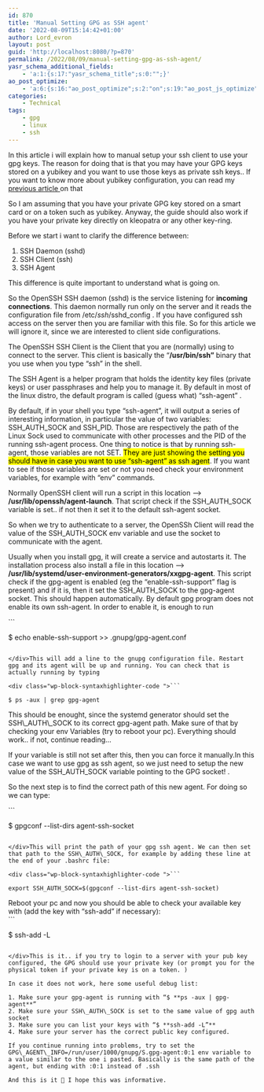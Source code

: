 ```yaml
---
id: 870
title: 'Manual Setting GPG as SSH agent'
date: '2022-08-09T15:14:42+01:00'
author: Lord_evron
layout: post
guid: 'http://localhost:8080/?p=870'
permalink: /2022/08/09/manual-setting-gpg-as-ssh-agent/
yasr_schema_additional_fields:
    - 'a:1:{s:17:"yasr_schema_title";s:0:"";}'
ao_post_optimize:
    - 'a:6:{s:16:"ao_post_optimize";s:2:"on";s:19:"ao_post_js_optimize";s:2:"on";s:20:"ao_post_css_optimize";s:2:"on";s:12:"ao_post_ccss";s:2:"on";s:16:"ao_post_lazyload";s:2:"on";s:15:"ao_post_preload";s:0:"";}'
categories:
    - Technical
tags:
    - gpg
    - linux
    - ssh
---
```


In this article i will explain how to manual setup your ssh client to use your gpg keys. The reason for doing that is that you may have your GPG keys stored on a yubikey and you want to use those keys as private ssh keys.. If you want to know more about yubikey configuration, you can read my [previ](http://localhost:8080/2019/07/06/hardware-based-authentication-yubikey-configuration/)[o](http://localhost:8080/2019/07/06/hardware-based-authentication-yubikey-configuration/)[us article ](http://localhost:8080/2019/07/06/hardware-based-authentication-yubikey-configuration/)on that

So I am assuming that you have your private GPG key stored on a smart card or on a token such as yubikey. Anyway, the guide should also work if you have your private key directly on kleopatra or any other key-ring.

Before we start i want to clarify the difference between:

1. SSH Daemon (sshd)
2. SSH Client (ssh)
3. SSH Agent

This difference is quite important to understand what is going on.

So the OpenSSH SSH daemon (sshd) is the service listening for **incoming connections**. This daemon normally run only on the server and it reads the configuration file from /etc/*ssh*/sshd\_config . If you have configured ssh access on the server then you are familiar with this file. So for this article we will ignore it, since we are interested to client side configurations.

The OpenSSH SSH Client is the Client that you are (normally) using to connect to the server. This client is basically the “**/usr/bin/ssh”** binary that you use when you type “ssh” in the shell.

The SSH Agent is a helper program that holds the identity key files (private keys) or user passphrases and help you to manage it. By default in most of the linux distro, the default program is called (guess what) “ssh-agent” .

By default, if in your shell you type “ssh-agent”, it will output a series of interesting information, in particular the value of two variables: SSH\_AUTH\_SOCK and SSH\_PID. Those are respectively the path of the Linux Sock used to communicate with other processes and the PID of the running ssh-agent process. One thing to notice is that by running ssh-agent, those variables are not SET. <mark>They are just showing the setting you should have in case you want to use “ssh-agent” as ssh agent</mark>. If you want to see if those variables are set or not you need check your environment variables, for example with “env” commands.

Normally OpenSSH client will run a script in this location –&gt;  **/usr/lib/openssh/agent-launch**. That script check if the SSH\_AUTH\_SOCK variable is set.. if not then it set it to the default ssh-agent socket.

So when we try to authenticate to a server, the OpenSSh Client will read the value of the SSH\_AUTH\_SOCK env variable and use the socket to communicate with the agent.

Usually when you install gpg, it will create a service and autostarts it. The installation process also install a file in this location –&gt; **/usr/lib/systemd/user-environment-generators/xxgpg-agent**. This script check if the gpg-agent is enabled (eg the “enable-ssh-support” flag is present) and if it is, then it set the SSH\_AUTH\_SOCK to the gpg-agent socket. This should happen automatically. By default gpg program does not enable its own ssh-agent. In order to enable it, is enough to run

<div class="wp-block-syntaxhighlighter-code ">```

$ echo enable-ssh-support >> .gnupg/gpg-agent.conf
```

</div>This will add a line to the gnupg configuration file. Restart gpg and its agent will be up and running. You can check that is actually running by typing

<div class="wp-block-syntaxhighlighter-code ">```

$ ps -aux | grep gpg-agent
```

</div>This should be enought, since the systemd generator should set the SSH\_AUTH\_SOCK to its correct gpg-agent path. Make sure of that by checking your env Variables (try to reboot your pc). Everything should work.. if not, continue reading…

If your variable is still not set after this, then you can force it manually.In this case we want to use gpg as ssh agent, so we just need to setup the new value of the SSH\_AUTH\_SOCK variable pointing to the GPG socket! .

So the next step is to find the correct path of this new agent. For doing so we can type:

<div class="wp-block-syntaxhighlighter-code ">```

$ ﻿gpgconf --list-dirs agent-ssh-socket
```

</div>This will print the path of your gpg ssh agent. We can then set that path to the SSH\_AUTH\_SOCK, for example by adding these line at the end of your .bashrc file:

<div class="wp-block-syntaxhighlighter-code ">```

export SSH_AUTH_SOCK=$(gpgconf --list-dirs agent-ssh-socket)
```

</div>Reboot your pc and now you should be able to check your available key with (add the key with “ssh-add” if necessary):

<div class="wp-block-syntaxhighlighter-code ">```

$ ssh-add -L
```

</div>This is it.. if you try to login to a server with your pub key configured, the GPG should use your private key (or prompt you for the physical token if your private key is on a token. )

In case it does not work, here some useful debug list:

1. Make sure your gpg-agent is running with “$ **ps -aux | gpg-agent**”
2. Make sure your SSH\_AUTH\_SOCK is set to the same value of gpg auth socket
3. Make sure you can list your keys with “$ **ssh-add -L”**
4. Make sure your server has the correct public key configured.

If you continue running into problems, try to set the GPG\_AGENT\_INFO=/run/user/1000/gnupg/S.gpg-agent:0:1 env variable to a value similar to the one i pasted. Basically is the same path of the agent, but ending with :0:1 instead of .ssh

And this is it 🙂 I hope this was informative.